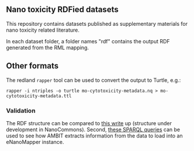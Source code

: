 ## Nano toxicity RDFied datasets

This repository contains datasets published as supplementary materials for nano toxicity related literature.

In each dataset folder, a folder names "rdf" contains the output RDF generated from the RML mapping.

## Other formats

The redland `rapper` tool can be used to convert the output to Turtle, e.g.:

```shell
rapper -i ntriples -o turtle mo-cytotoxicity-metadata.nq > mo-cytotoxicity-metadata.ttl
```

### Validation

The RDF structure can be compared to [this write](https://github.com/nanocommons/enmrdf)
up (structure under development in NanoCommons). Second,
[these SPARQL queries](https://github.com/NanoSolveIT/10.1021-acsnano.8b07562/tree/master/Create-RDF-Groovy/ambit)
can be used to see how AMBIT extracts information from the data to load into an
eNanoMapper instance.
